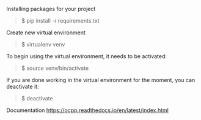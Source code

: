 Installing packages for your project
>$ pip install -r requirements.txt

Create new virtual environment
>$  virtualenv venv


To begin using the virtual environment, it needs to be activated:

>$ source venv/bin/activate


If you are done working in the virtual environment for the moment, you can deactivate it:

>$ deactivate

Documentation
https://ocpp.readthedocs.io/en/latest/index.html




